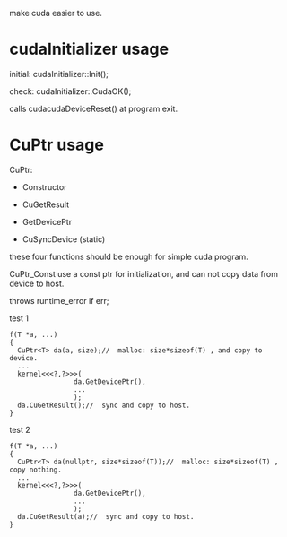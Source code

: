make cuda easier to use.

# cudaInitializer usage

initial:   cudaInitializer::Init();

check:     cudaInitializer::CudaOK();


calls cudacudaDeviceReset() at program exit.

# CuPtr usage

CuPtr:

* Constructor
  
* CuGetResult

* GetDevicePtr

* CuSyncDevice  (static)

these four functions should be enough for simple cuda program.

CuPtr_Const use a const ptr for initialization, and can not copy data from device to host.

throws runtime_error if err;

test 1
```
f(T *a, ...)
{
  CuPtr<T> da(a, size);//  malloc: size*sizeof(T) , and copy to device.
  ...
  kernel<<<?,?>>>(
                da.GetDevicePtr(),
                ...
                );
  da.CuGetResult();//  sync and copy to host.
}
```

test 2
```
f(T *a, ...)
{
  CuPtr<T> da(nullptr, size*sizeof(T));//  malloc: size*sizeof(T) , copy nothing.
  ...
  kernel<<<?,?>>>(
                da.GetDevicePtr(),
                ...
                );
  da.CuGetResult(a);//  sync and copy to host.
}
```
